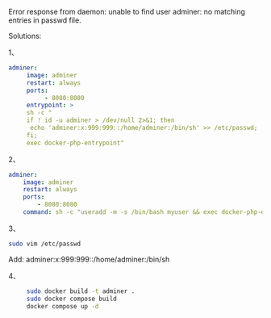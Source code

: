 Error response from daemon: unable to find user adminer: no matching entries in passwd file.

Solutions:

1、

```yaml
adminer:
     image: adminer
     restart: always
     ports:
          - 8080:8080
     entrypoint: >
     sh -c "
     if ! id -u adminer > /dev/null 2>&1; then
      echo 'adminer:x:999:999::/home/adminer:/bin/sh' >> /etc/passwd;
     fi;
     exec docker-php-entrypoint"
```

2、

```yaml
adminer:
    image: adminer
    restart: always
    ports:
        - 8080:8080
    command: sh -c "useradd -m -s /bin/bash myuser && exec docker-php-entrypoint"
```

3、

```bash
sudo vim /etc/passwd
```

Add: adminer\:x:999:999::/home/adminer:/bin/sh

4、

```bash
     sudo docker build -t adminer .
     sudo docker compose build
     docker compose up -d
```

